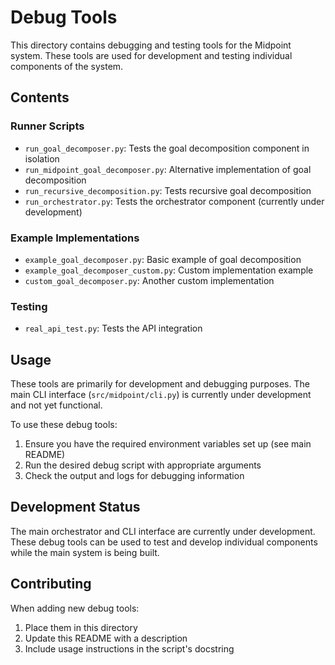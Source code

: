 # Debug Tools

This directory contains debugging and testing tools for the Midpoint system. These tools are used for development and testing individual components of the system.

## Contents

### Runner Scripts
- `run_goal_decomposer.py`: Tests the goal decomposition component in isolation
- `run_midpoint_goal_decomposer.py`: Alternative implementation of goal decomposition
- `run_recursive_decomposition.py`: Tests recursive goal decomposition
- `run_orchestrator.py`: Tests the orchestrator component (currently under development)

### Example Implementations
- `example_goal_decomposer.py`: Basic example of goal decomposition
- `example_goal_decomposer_custom.py`: Custom implementation example
- `custom_goal_decomposer.py`: Another custom implementation

### Testing
- `real_api_test.py`: Tests the API integration

## Usage

These tools are primarily for development and debugging purposes. The main CLI interface (`src/midpoint/cli.py`) is currently under development and not yet functional.

To use these debug tools:

1. Ensure you have the required environment variables set up (see main README)
2. Run the desired debug script with appropriate arguments
3. Check the output and logs for debugging information

## Development Status

The main orchestrator and CLI interface are currently under development. These debug tools can be used to test and develop individual components while the main system is being built.

## Contributing

When adding new debug tools:
1. Place them in this directory
2. Update this README with a description
3. Include usage instructions in the script's docstring 